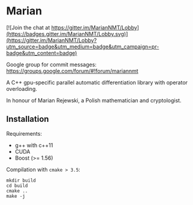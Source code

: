 Marian
======

[![Join the chat at https://gitter.im/MarianNMT/Lobby](https://badges.gitter.im/MarianNMT/Lobby.svg)](https://gitter.im/MarianNMT/Lobby?utm_source=badge&utm_medium=badge&utm_campaign=pr-badge&utm_content=badge)

Google group for commit messages: https://groups.google.com/forum/#!forum/mariannmt

A C++ gpu-specific parallel automatic differentiation library
with operator overloading.

In honour of Marian Rejewski, a Polish mathematician and
cryptologist.

Installation
------------

Requirements:

* g++ with c++11
* CUDA
* Boost (>= 1.56)

Compilation with `cmake > 3.5`:

    mkdir build
    cd build
    cmake ..
    make -j
